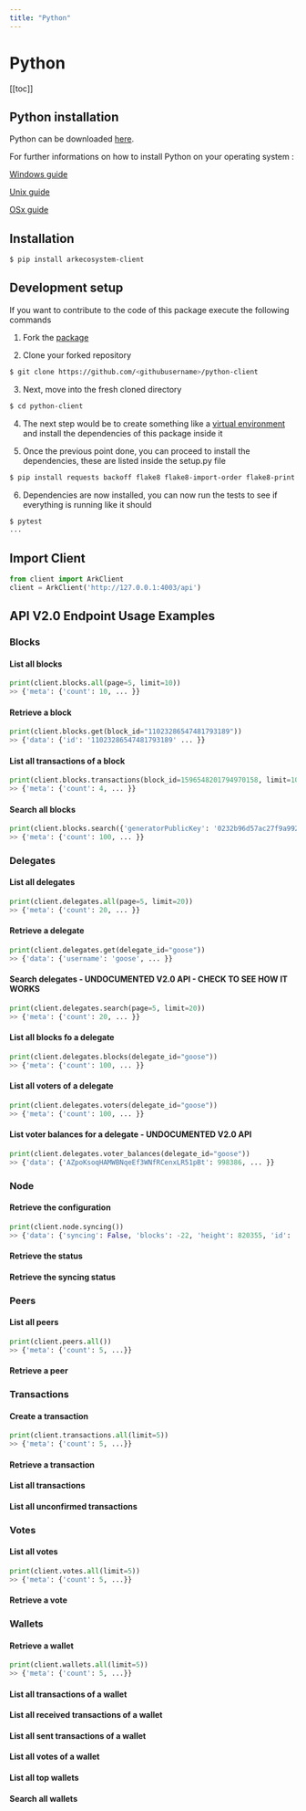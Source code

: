 ```yaml
---
title: "Python"
---
```


# Python

[[toc]]

## Python installation

Python can be downloaded [here](https://www.python.org/downloads/).

For further informations on how to install Python on your operating system : 

[Windows guide](https://docs.python.org/3/using/windows.html)

[Unix guide](https://docs.python.org/3/using/unix.html)

[OSx guide](https://docs.python.org/3/using/mac.html)


## Installation

```bash
$ pip install arkecosystem-client
```

## Development setup

If you want to contribute to the code of this package execute the following commands

1) Fork the [package](https://github.com/ArkEcosystem/python-client)

2) Clone your forked repository

```bash
$ git clone https://github.com/<githubusername>/python-client
```

3) Next, move into the fresh cloned directory

```bash
$ cd python-client
```

4) The next step would be to create something like a [virtual environment](https://virtualenv.pypa.io/en/latest/)
and install the dependencies of this package inside it

5) Once the previous point done, you can proceed to install the dependencies, these are listed inside the setup.py file

```bash
$ pip install requests backoff flake8 flake8-import-order flake8-print flake8-quotes pytest pytest-responses pytest-mock pytest-cov
```

6) Dependencies are now installed, you can now run the tests to see if everything is running like it should

```bash
$ pytest
...
```

## Import Client

```python
from client import ArkClient
client = ArkClient('http://127.0.0.1:4003/api')
```

## API V2.0 Endpoint Usage Examples

### Blocks

#### List all blocks
```python
print(client.blocks.all(page=5, limit=10))
>> {'meta': {'count': 10, ... }}
```

#### Retrieve a block
```python
print(client.blocks.get(block_id="11023286547481793189"))
>> {'data': {'id': '11023286547481793189' ... }}
```

#### List all transactions of a block
```python
print(client.blocks.transactions(block_id=1596548201794970158, limit=10))
>> {'meta': {'count': 4, ... }}
```

#### Search all blocks
```python
print(client.blocks.search({'generatorPublicKey': '0232b96d57ac27f9a99242bc886e433baa89f596d435153c9dae47222c0d1cecc3'}))
>> {'meta': {'count': 100, ... }}
```

### Delegates

#### List all delegates
```python
print(client.delegates.all(page=5, limit=20))
>> {'meta': {'count': 20, ... }}
```

#### Retrieve a delegate
```python
print(client.delegates.get(delegate_id="goose"))
>> {'data': {'username': 'goose', ... }}
```

#### Search delegates - UNDOCUMENTED V2.0 API - CHECK TO SEE HOW IT WORKS
```python
print(client.delegates.search(page=5, limit=20))
>> {'meta': {'count': 20, ... }}
```

#### List all blocks fo a delegate
```python
print(client.delegates.blocks(delegate_id="goose"))
>> {'meta': {'count': 100, ... }}
```

#### List all voters of a delegate
```python
print(client.delegates.voters(delegate_id="goose"))
>> {'meta': {'count': 100, ... }}
```

#### List voter balances for a delegate - UNDOCUMENTED V2.0 API
```python
print(client.delegates.voter_balances(delegate_id="goose"))
>> {'data': {'AZpoKsoqHAMWBNqeEf3WNfRCenxLR51pBt': 998386, ... }}
```










### Node

#### Retrieve the configuration
```python
print(client.node.syncing())
>> {'data': {'syncing': False, 'blocks': -22, 'height': 820355, 'id': '2134055295567604949'}}
```

#### Retrieve the status

#### Retrieve the syncing status

### Peers

#### List all peers
```python
print(client.peers.all())
>> {'meta': {'count': 5, ...}}
```

#### Retrieve a peer

### Transactions

#### Create a transaction
```python
print(client.transactions.all(limit=5))
>> {'meta': {'count': 5, ...}}
```

#### Retrieve a transaction

#### List all transactions

#### List all unconfirmed transactions

### Votes

#### List all votes

```python
print(client.votes.all(limit=5))
>> {'meta': {'count': 5, ...}}
```

#### Retrieve a vote

### Wallets

#### Retrieve a wallet
```python
print(client.wallets.all(limit=5))
>> {'meta': {'count': 5, ...}}
```

#### List all transactions of a wallet

#### List all received transactions of a wallet

#### List all sent transactions of a wallet

#### List all votes of a wallet

#### List all top wallets

#### Search all wallets
